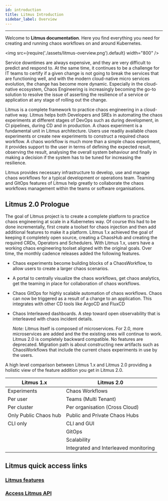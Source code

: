 ```yaml
---
id: introduction
title: Litmus Introduction
sidebar_label: Overview
---
```


---

Welcome to **Litmus documentation**. Here you find everything you need for creating and running chaos workflows on and around Kubernetes.

<img src={require('./assets/litmus-overview.png').default} width="800" />

Service downtimes are always expensive, and they are very difficult to predict and respond to. At the same time, it continues to be a challenge for IT teams to certify if a given change is not going to break the services that are functioning well, and with the modern cloud-native micro services evolution, the change has become more dynamic. Especially in the cloud-native ecosystem, Chaos Engineering is increasingly becoming the go-to solution to resolve the issue of asserting the resilience of a service or application at any stage of rolling out the change.

Litmus is a complete framework to practice chaos engineering in a cloud-native way. Litmus helps both Developers and SREs in automating the chaos experiments at different stages of DevOps such as during development, in CI pipelines, during CD and in production. A chaos experiment is a fundamental unit in Litmus architecture. Users use readily available chaos experiments or create new experiments to construct a required chaos workflow. A chaos workflow is much more than a simple chaos experiment, it provides support to the user in terms of defining the expected result, observing the result, analysing the overall system behaviour and finally in making a decision if the system has to be tuned for increasing the resilience.

Litmus provides necessary infrastructure to develop, use and manage chaos workflows for a typical development or operations team. Teaming and GitOps features of Litmus help greatly to collaborate the chaos workflows management within the teams or software organisations.

## Litmus 2.0 Prologue

The goal of Litmus project is to create a complete platform to practice chaos engineering at scale in a Kubernetes way. Of course this had to be done incrementally, first create a toolset for chaos injection and then add additional features to make it a platform. Litmus 1.x achieved the goal of keeping it completely open source, creating a ChaosHub and creating the required CRDs, Operators and Schedulers. With Litmus 1.x, users have a working chaos engineering toolset aligned with the original goals. Over time, the monthly cadence releases added the following features.

- Chaos experiments become building blocks of a ChaosWorkflow, to allow users to create a larger chaos scenarios.

- A portal to centrally visualize the chaos workflows, get chaos analytics, get the teaming in place for collaboration of chaos workflows.

- Chaos GitOps for highly scalable automation of chaos workflows. Chaos can now be triggered as a result of a change to an application. This integrates with other CD tools like ArgoCD and FluxCD

- Chaos Interleaved dashboards. A step toward open observability that is interleaved with chaos incident details.

  _Note:_ Litmus itself is composed of microservices. For 2.0, more microservices are added and the the existing ones will continue to work. Litmus 2.0 is completely backward compatible. No features are deprecated. Migration path is about constructing new artifacts such as ChaosWorkflows that include the current chaos experiments in use by the users.

A high level comparison between Litmus 1.x and Litmus 2.0 providing a holistic view of the feature addition you get in Litmus 2.0.

| Litmus 1.x            | Litmus 2.0                            |
| --------------------- | ------------------------------------- |
| Experiments           | Chaos Workflows                       |
| Per user              | Teams (Multi Tenant)                  |
| Per cluster           | Per organisation (Cross Cloud)        |
| Only Public Chaos hub | Public and Private Chaos Hubs         |
| CLI only              | CLI and GUI                           |
|                       | GitOps                                |
|                       | Scalability                           |
|                       | Integrated and Interleaved monitoring |

## Litmus quick access links

### [Litmus features](gitops)

### [Access Litmus API](https://litmuschaos.github.io/litmus/api.html)
